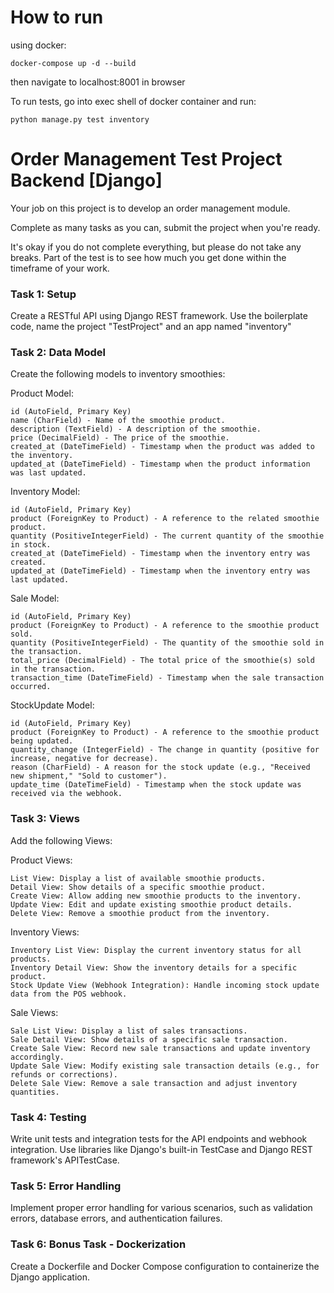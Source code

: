 # How to run

using docker:
```
docker-compose up -d --build
```
then navigate to localhost:8001 in browser

To run tests, go into exec shell of docker container and run:
```
python manage.py test inventory
```

# Order Management Test Project Backend [Django]

Your job on this project is to develop an order management module.

Complete as many tasks as you can, submit the project when you're ready. 

It's okay if you do not complete everything, but please do not take any breaks. 
Part of the test is to see how much you get done within the timeframe of your work.

### Task 1: Setup

Create a RESTful API using Django REST framework. Use the boilerplate code, name the project "TestProject" and an app named "inventory"

### Task 2: Data Model
Create the following models to inventory smoothies:

Product Model:

```
id (AutoField, Primary Key)
name (CharField) - Name of the smoothie product.
description (TextField) - A description of the smoothie.
price (DecimalField) - The price of the smoothie.
created_at (DateTimeField) - Timestamp when the product was added to the inventory.
updated_at (DateTimeField) - Timestamp when the product information was last updated.
```

Inventory Model:

```
id (AutoField, Primary Key)
product (ForeignKey to Product) - A reference to the related smoothie product.
quantity (PositiveIntegerField) - The current quantity of the smoothie in stock.
created_at (DateTimeField) - Timestamp when the inventory entry was created.
updated_at (DateTimeField) - Timestamp when the inventory entry was last updated.
```

Sale Model:

```
id (AutoField, Primary Key)
product (ForeignKey to Product) - A reference to the smoothie product sold.
quantity (PositiveIntegerField) - The quantity of the smoothie sold in the transaction.
total_price (DecimalField) - The total price of the smoothie(s) sold in the transaction.
transaction_time (DateTimeField) - Timestamp when the sale transaction occurred.
```


StockUpdate Model:

```
id (AutoField, Primary Key)
product (ForeignKey to Product) - A reference to the smoothie product being updated.
quantity_change (IntegerField) - The change in quantity (positive for increase, negative for decrease).
reason (CharField) - A reason for the stock update (e.g., "Received new shipment," "Sold to customer").
update_time (DateTimeField) - Timestamp when the stock update was received via the webhook.
```

### Task 3: Views
Add the following Views:

Product Views:

```
List View: Display a list of available smoothie products.
Detail View: Show details of a specific smoothie product.
Create View: Allow adding new smoothie products to the inventory.
Update View: Edit and update existing smoothie product details.
Delete View: Remove a smoothie product from the inventory.
```

Inventory Views:

```
Inventory List View: Display the current inventory status for all products.
Inventory Detail View: Show the inventory details for a specific product.
Stock Update View (Webhook Integration): Handle incoming stock update data from the POS webhook.
```

Sale Views:

```
Sale List View: Display a list of sales transactions.
Sale Detail View: Show details of a specific sale transaction.
Create Sale View: Record new sale transactions and update inventory accordingly.
Update Sale View: Modify existing sale transaction details (e.g., for refunds or corrections).
Delete Sale View: Remove a sale transaction and adjust inventory quantities.
```

### Task 4: Testing
Write unit tests and integration tests for the API endpoints and webhook integration. Use libraries like Django's built-in TestCase and Django REST framework's APITestCase.

### Task 5: Error Handling
Implement proper error handling for various scenarios, such as validation errors, database errors, and authentication failures.

### Task 6: Bonus Task - Dockerization

Create a Dockerfile and Docker Compose configuration to containerize the Django application.
